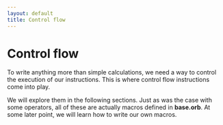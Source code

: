 ```yaml
---
layout: default
title: Control flow
---
```

# Control flow

To write anything more than simple calculations, we need a way to control the execution of our instructions. This is where control flow instructions come into play.

We will explore them in the following sections. Just as was the case with some operators, all of these are actually macros defined in **base.orb**. At some later point, we will learn how to write our own macros.
